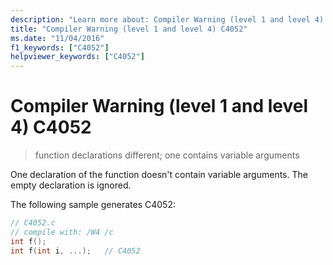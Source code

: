```yaml
---
description: "Learn more about: Compiler Warning (level 1 and level 4) C4052"
title: "Compiler Warning (level 1 and level 4) C4052"
ms.date: "11/04/2016"
f1_keywords: ["C4052"]
helpviewer_keywords: ["C4052"]
---
```

# Compiler Warning (level 1 and level 4) C4052

> function declarations different; one contains variable arguments

One declaration of the function doesn't contain variable arguments. The empty declaration is ignored.

The following sample generates C4052:

```c
// C4052.c
// compile with: /W4 /c
int f();
int f(int i, ...);   // C4052
```
